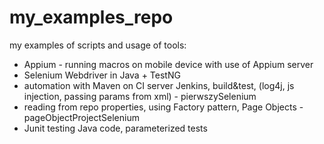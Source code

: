 # my_examples_repo
my examples of scripts and usage of tools:
- Appium - running macros on mobile device with use of Appium server
- Selenium Webdriver in Java + TestNG
- automation with Maven on CI server Jenkins, build&test, (log4j, js injection, passing params from xml) - pierwszySelenium
- reading from repo properties, using Factory pattern, Page Objects - pageObjectProjectSelenium
- Junit testing Java code, parameterized tests







